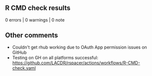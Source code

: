 ## R CMD check results

0 errors | 0 warnings | 0 note

## Other comments

* Couldn't get rhub working due to OAuth App permission issues on GitHub
* Testing on GH on all platforms successful: https://github.com/LACDR/rspacer/actions/workflows/R-CMD-check.yaml
